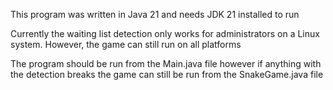 This program was written in Java 21 and needs JDK 21 installed to run

Currently the waiting list detection only works for administrators on a Linux system. However, the game can still run on all platforms

The program should be run from the Main.java file however if anything with the detection breaks the game can still be run from the SnakeGame.java file
